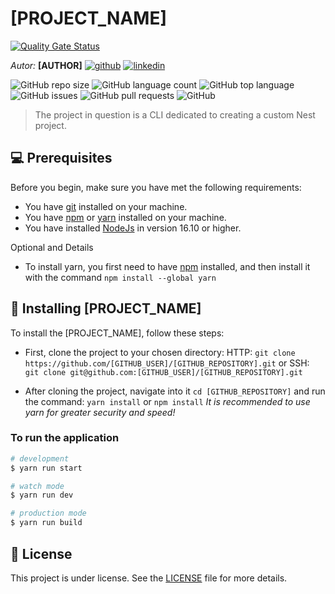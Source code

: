 # [PROJECT_NAME]

[![Quality Gate Status](https://sonarcloud.io/api/project_badges/measure?project=[GITHUB_USER]_[GITHUB_REPOSITORY]&metric=alert_status)](https://sonarcloud.io/summary/new_code?id=[GITHUB_USER]_[GITHUB_REPOSITORY])

*Autor:*  **[AUTHOR]**
[![github](https://img.shields.io/badge/GitHub-100000?style=for-the-badge&logo=github&logoColor=white)](https://github.com/[GITHUB_USER]) [![linkedin](https://img.shields.io/badge/LinkedIn-0077B5?style=for-the-badge&logo=linkedin&logoColor=white)](https://www.linkedin.com/in/caio-maciel/)

![GitHub repo size](https://img.shields.io/github/repo-size/[GITHUB_USER]/[GITHUB_REPOSITORY]?style=for-the-badge)
![GitHub language count](https://img.shields.io/github/languages/count/[GITHUB_USER]/[GITHUB_REPOSITORY]?style=for-the-badge)
![GitHub top language](https://img.shields.io/github/languages/top/[GITHUB_USER]/[GITHUB_REPOSITORY]?style=for-the-badge)
![GitHub issues](https://img.shields.io/github/issues/[GITHUB_USER]/[GITHUB_REPOSITORY]?style=for-the-badge)
![GitHub pull requests](https://img.shields.io/github/issues-pr/[GITHUB_USER]/[GITHUB_REPOSITORY]?style=for-the-badge)
![GitHub](https://img.shields.io/github/license/[GITHUB_USER]/[GITHUB_REPOSITORY]?style=for-the-badge)

> The project in question is a CLI dedicated to creating a custom Nest project.

## 💻 Prerequisites

Before you begin, make sure you have met the following requirements:

- You have [git](https://git-scm.com) installed on your machine.
- You have [npm](https://www.npmjs.com) or [yarn](https://yarnpkg.com) installed on your machine.
- You have installed [NodeJs](https://nodejs.org/en) in version 16.10 or higher.

Optional and Details

- To install yarn, you first need to have [npm](https://www.npmjs.com) installed, and then install it with the command `npm install --global yarn`

## 🚀 Installing [PROJECT_NAME]

To install the [PROJECT_NAME], follow these steps:

- First, clone the project to your chosen directory:
 HTTP: `git clone https://github.com/[GITHUB_USER]/[GITHUB_REPOSITORY].git`
 or
 SSH: `git clone git@github.com:[GITHUB_USER]/[GITHUB_REPOSITORY].git`

- After cloning the project, navigate into it `cd [GITHUB_REPOSITORY]` and run the command:
 `yarn install` or `npm install`
 *It is recommended to use yarn for greater security and speed!*

### To run the application

```bash
# development
$ yarn run start

# watch mode
$ yarn run dev

# production mode
$ yarn run build
```

## 📝 License

This project is under license. See the [LICENSE](LICENSE.md) file for more details.